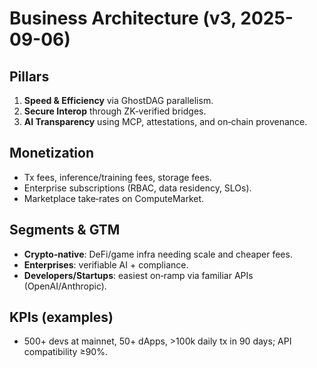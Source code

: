 # Business Architecture (v3, 2025-09-06)

## Pillars
1) **Speed & Efficiency** via GhostDAG parallelism.  
2) **Secure Interop** through ZK‑verified bridges.  
3) **AI Transparency** using MCP, attestations, and on‑chain provenance.

## Monetization
- Tx fees, inference/training fees, storage fees.
- Enterprise subscriptions (RBAC, data residency, SLOs).
- Marketplace take‑rates on ComputeMarket.

## Segments & GTM
- **Crypto‑native**: DeFi/game infra needing scale and cheaper fees.  
- **Enterprises**: verifiable AI + compliance.  
- **Developers/Startups**: easiest on‑ramp via familiar APIs (OpenAI/Anthropic).

## KPIs (examples)
- 500+ devs at mainnet, 50+ dApps, >100k daily tx in 90 days; API compatibility ≥90%.
